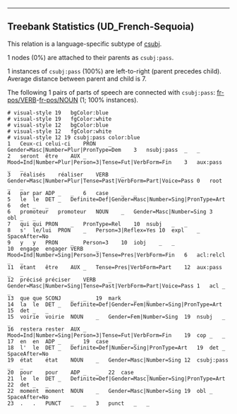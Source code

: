 

--------------------------------------------------------------------------------

## Treebank Statistics (UD_French-Sequoia)

This relation is a language-specific subtype of [csubj]().

1 nodes (0%) are attached to their parents as `csubj:pass`.

1 instances of `csubj:pass` (100%) are left-to-right (parent precedes child).
Average distance between parent and child is 7.

The following 1 pairs of parts of speech are connected with `csubj:pass`: [fr-pos/VERB]()-[fr-pos/NOUN]() (1; 100% instances).


~~~ conllu
# visual-style 19	bgColor:blue
# visual-style 19	fgColor:white
# visual-style 12	bgColor:blue
# visual-style 12	fgColor:white
# visual-style 12 19 csubj:pass	color:blue
1	Ceux-ci	celui-ci	PRON	_	Gender=Masc|Number=Plur|PronType=Dem	3	nsubj:pass	_	_
2	seront	être	AUX	_	Mood=Ind|Number=Plur|Person=3|Tense=Fut|VerbForm=Fin	3	aux:pass	_	_
3	réalisés	réaliser	VERB	_	Gender=Masc|Number=Plur|Tense=Past|VerbForm=Part|Voice=Pass	0	root	_	_
4	par	par	ADP	_	_	6	case	_	_
5	le	le	DET	_	Definite=Def|Gender=Masc|Number=Sing|PronType=Art	6	det	_	_
6	promoteur	promoteur	NOUN	_	Gender=Masc|Number=Sing	3	obl	_	_
7	qui	qui	PRON	_	PronType=Rel	10	nsubj	_	_
8	s'	le/lui	PRON	_	Person=3|Reflex=Yes	10	expl	_	SpaceAfter=No
9	y	y	PRON	_	Person=3	10	iobj	_	_
10	engage	engager	VERB	_	Mood=Ind|Number=Sing|Person=3|Tense=Pres|VerbForm=Fin	6	acl:relcl	_	_
11	étant	être	AUX	_	Tense=Pres|VerbForm=Part	12	aux:pass	_	_
12	précisé	préciser	VERB	_	Gender=Masc|Number=Sing|Tense=Past|VerbForm=Part|Voice=Pass	1	acl	_	_
13	que	que	SCONJ	_	_	19	mark	_	_
14	la	le	DET	_	Definite=Def|Gender=Fem|Number=Sing|PronType=Art	15	det	_	_
15	voirie	voirie	NOUN	_	Gender=Fem|Number=Sing	19	nsubj	_	_
16	restera	rester	AUX	_	Mood=Ind|Number=Sing|Person=3|Tense=Fut|VerbForm=Fin	19	cop	_	_
17	en	en	ADP	_	_	19	case	_	_
18	l'	le	DET	_	Definite=Def|Number=Sing|PronType=Art	19	det	_	SpaceAfter=No
19	état	état	NOUN	_	Gender=Masc|Number=Sing	12	csubj:pass	_	_
20	pour	pour	ADP	_	_	22	case	_	_
21	le	le	DET	_	Definite=Def|Gender=Masc|Number=Sing|PronType=Art	22	det	_	_
22	moment	moment	NOUN	_	Gender=Masc|Number=Sing	19	obl	_	SpaceAfter=No
23	.	.	PUNCT	_	_	3	punct	_	_

~~~


